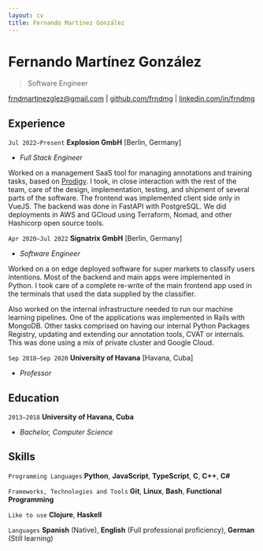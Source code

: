 ```yaml
---
layout: cv
title: Fernando Martínez González
---
```

# Fernando Martínez González

> Software Engineer

<div id="webaddress">
<a href="mailto:frndmartinezglez+work@gmail.com">frndmartinezglez@gmail.com</a>
| <a href="https://github.com/frndmg">github.com/frndmg</a>
| <a href="https://www.linkedin.com/in/frndmg">linkedin.com/in/frndmg</a>
</div>

<!-- ## Currently

Standing on the shoulders of giants -->

## Experience

<!--

-->
`Jul 2022–Present`
__Explosion GmbH__ [Berlin, Germany]

- _Full Stack Engineer_

Worked on a management SaaS tool for managing annotations and training tasks,
based on [Prodigy](https://prodigy.ai). I took, in close interaction with the
rest of the team, care of the design, implementation, testing, and shipment of
several parts of the software. The frontend was implemented client side only in
VueJS. The backend was done in FastAPI with PostgreSQL. We did deployments in
AWS and GCloud using Terraform, Nomad, and other Hashicorp open source tools.

<!--

-->
`Apr 2020–Jul 2022`
__Signatrix GmbH__ [Berlin, Germany]

- _Software Engineer_

Worked on a on edge deployed software for super markets to classify users
intentions. Most of the backend and main apps were implemented in Python. I
took care of a complete re-write of the main frontend app used in the terminals
that used the data supplied by the classifier.

Also worked on the internal infrastructure needed to run our machine learning
pipelines. One of the applications was implemented in Rails with MongoDB. Other
tasks comprised on having our internal Python Packages Registry, updating and
extending our annotation tools, CVAT or internals. This was done using a mix
of private cluster and Google Cloud.

<!--

`Sep 2019–Apr 2020`
__SwagUp SA__ [Havana, Cuba]

- _Software Engineer_
-->

<!--

-->
`Sep 2018–Sep 2020`
__University of Havana__ [Havana, Cuba]

- _Professor_

<!--

-->
## Education

`2013–2018`
__University of Havana, Cuba__

- _Bachelor, Computer Science_

## Skills

`Programming Languages`
__Python__, __JavaScript__, __TypeScript__, __C__, __C++__, __C#__

`Frameworks, Technologies and Tools`
__Git__, __Linux__, __Bash__, __Functional Programming__

`Like to use`
__Clojure__, __Haskell__

`Languages`
__Spanish__ (Native), __English__ (Full professional proficiency), __German__ (Still learning)
